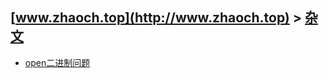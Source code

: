 ## [www.zhaoch.top](http://www.zhaoch.top) > [杂文](http://www.zhaoch.top/杂文)
+ [open二进制问题](open二进制问题)

